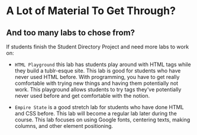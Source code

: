 # A Lot of Material To Get Through?
## And too many labs to chose from?

If students finish the Student Directory Project and need more labs to work on:

+ `HTML Playground` this lab has students play around with HTML tags while they build a tublr-esque site. This lab is good for students who have never used HTML before. With programming, you have to get really comfortable with trying new things and having them potentially not work. This playground allows students to try tags they've potentially never used before and get comfortable with the notion.

+ `Empire State` is a good stretch lab for students who have done HTML and CSS before. This lab will become a regular lab later during the course. This lab focuses on using Google fonts, centering texts, making columns, and other element positioning.